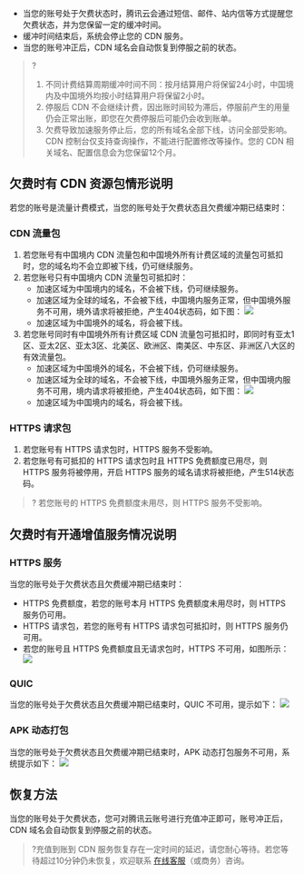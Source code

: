 - 当您的账号处于欠费状态时，腾讯云会通过短信、邮件、站内信等方式提醒您欠费状态，并为您保留一定的缓冲时间。
- 缓冲时间结束后，系统会停止您的 CDN 服务。
- 当您的账号冲正后，CDN 域名会自动恢复到停服之前的状态。

>?
>1. 不同计费结算周期缓冲时间不同：按月结算用户将保留24小时，中国境内及中国境外均按小时结算用户将保留2小时。
>2. 停服后 CDN 不会继续计费，因出账时间较为滞后，停服前产生的用量仍会正常出账，即您在欠费停服后可能仍会收到账单。
>3. 欠费导致加速服务停止后，您的所有域名全部下线，访问全部受影响。CDN 控制台仅支持查询操作，不能进行配置修改等操作。您的 CDN 相关域名、配置信息会为您保留12个月。

## 欠费时有 CDN 资源包情形说明
若您的账号是流量计费模式，当您的账号处于欠费状态且欠费缓冲期已结束时：
### CDN 流量包
1. 若您账号有中国境内 CDN 流量包和中国境外所有计费区域的流量包可抵扣时，您的域名均不会立即被下线，仍可继续服务。
2. 若您账号只有中国境内 CDN 流量包可抵扣时：
	- 加速区域为中国境内的域名，不会被下线，仍可继续服务。
	- 加速区域为全球的域名，不会被下线，中国境内服务正常，但中国境外服务不可用，境外请求将被拒绝，产生404状态码，如下图：
![](https://qcloudimg.tencent-cloud.cn/raw/34b8c3426bfe0e3dc6e6b2cee3ec0622.png)
	- 加速区域为中国境外的域名，将会被下线。
3. 若您账号同时有中国境外所有计费区域 CDN 流量包可抵扣时，即同时有亚太1区、亚太2区、亚太3区、北美区、欧洲区、南美区、中东区、非洲区八大区的有效流量包。
	- 加速区域为中国境外的域名，不会被下线，仍可继续服务。
	- 加速区域为全球的域名，不会被下线，中国境外服务正常，但中国境内服务不可用，境内请求将被拒绝，产生404状态码，如下图：
![](https://qcloudimg.tencent-cloud.cn/raw/737c642904ed3be795ea2efddeac3b51.png)
	- 加速区域为中国境内的域名，将会被下线。

### HTTPS 请求包
1. 若您账号有 HTTPS 请求包时，HTTPS 服务不受影响。
2. 若您账号有可抵扣的 HTTPS 请求包时且 HTTPS 免费额度已用尽，则 HTTPS 服务将被停用，开启 HTTPS 服务的域名请求将被拒绝，产生514状态码。
>? 若您账号的 HTTPS 免费额度未用尽，则 HTTPS 服务不受影响。

## 欠费时有开通增值服务情况说明
### HTTPS 服务
当您的账号处于欠费状态且欠费缓冲期已结束时：
- HTTPS 免费额度，若您的账号本月 HTTPS 免费额度未用尽时，则 HTTPS 服务仍可用。
- HTTPS 请求包，若您的账号有 HTTPS 请求包可抵扣时，则 HTTPS 服务仍可用。
- 若您的账号且 HTTPS 免费额度且无请求包时，HTTPS 不可用，如图所示：
![](https://qcloudimg.tencent-cloud.cn/raw/1f965beee57bd9979271200bb05f2728.png)

### QUIC
当您的账号处于欠费状态且欠费缓冲期已结束时，QUIC 不可用，提示如下：
![](https://qcloudimg.tencent-cloud.cn/raw/e34a40aeb11617a275aff5ca8236eab3.png)

### APK 动态打包
当您的账号处于欠费状态且欠费缓冲期已结束时，APK 动态打包服务不可用，系统提示如下：
![](https://qcloudimg.tencent-cloud.cn/raw/8fd271132716e92900e2285de9c930fc.png)

## 恢复方法
当您的账号处于欠费状态，您可对腾讯云账号进行充值冲正即可，账号冲正后，CDN 域名会自动恢复到停服之前的状态。
>?充值到账到 CDN 服务恢复存在一定时间的延迟，请您耐心等待。若您等待超过10分钟仍未恢复，欢迎联系 [在线客服](https://cloud.tencent.com/online-service?from=sales&source=PRESALE)（或商务）咨询。

